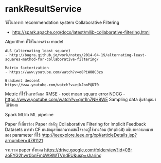 # rankResultService

วิธีในการทำ recommendation system
	Collaborative Filtering
 - http://spark.apache.org/docs/latest/mllib-collaborative-filtering.html


Algorithm ที่ใช้ในการสร้าง model

	ALS (alternating least square)
	- http://bugra.github.io/work/notes/2014-04-19/alternating-least-squares-method-for-collaborative-filtering/ 

	Matrix factorization
 	- https://www.youtube.com/watch?v=o8PiWO8C3zs
	
	Gradient descent
	https://www.youtube.com/watch?v=eikJboPQDT0

Metric ที่ใช้ในการวัดผล
	RMSE - root mean square error
	NDCG	- https://www.youtube.com/watch?v=qm1In7NH8WE
Sampling data สุ่มข้อมูลมาใช้วัดผล

Spark
	MLlib
	ML pipeline

Paper ที่เกี่ยวข้อง
Paper สำคัญ
 Collaborative Filtering for Implicit Feedback Datasets
การทำ CF  บนข้อมูลที่บอกความสนใจของผู้ใช้ทางอ้อม (Implicit) 
อธิบายความหมายของ parameter ที่ใช้
http://ieeexplore.ieee.org/xpl/articleDetails.jsp?arnumber=4781121

รวบรวม paper ทั้งหมด
https://drive.google.com/folderview?id=0B-aoEYG2hwr0bnFmbW9lWTVndEU&usp=sharing

